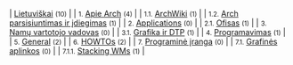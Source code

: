 | [Lietuviškai](/index.php/Category:Lietuvi%C5%A1kai "Category:Lietuviškai") <small>(10)</small> |
| <small>1.</small> [Apie Arch](/index.php/Category:About_Arch_(Lietuvi%C5%A1kai) "Category:About Arch (Lietuviškai)") <small>(4)</small> |
| <small>1.1.</small> [ArchWiki](/index.php/Category:ArchWiki_(Lietuvi%C5%A1kai) "Category:ArchWiki (Lietuviškai)") <small>(1)</small> |
| <small>1.2.</small> [Arch parsisiuntimas ir įdiegimas](/index.php/Category:Getting_and_installing_Arch_(Lietuvi%C5%A1kai) "Category:Getting and installing Arch (Lietuviškai)") <small>(1)</small> |
| <small>2.</small> [Applications](/index.php/Category:Applications_(Lietuvi%C5%A1kai) "Category:Applications (Lietuviškai)") <small>(0)</small> |
| <small>2.1.</small> [Ofisas](/index.php/Category:Office_(Lietuvi%C5%A1kai) "Category:Office (Lietuviškai)") <small>(1)</small> |
| <small>3.</small> [Namų vartotojo vadovas](/index.php/Category:Desktop_user%27s_guide_(Lietuvi%C5%A1kai) "Category:Desktop user's guide (Lietuviškai)") <small>(0)</small> |
| <small>3.1.</small> [Grafika ir DTP](/index.php/Category:Graphics_and_DTP_(Lietuvi%C5%A1kai) "Category:Graphics and DTP (Lietuviškai)") <small>(1)</small> |
| <small>4.</small> [Programavimas](/index.php/Category:Development_(Lietuvi%C5%A1kai) "Category:Development (Lietuviškai)") <small>(1)</small> |
| <small>5.</small> [General](/index.php/Category:General_(Lietuvi%C5%A1kai) "Category:General (Lietuviškai)") <small>(2)</small> |
| <small>6.</small> [HOWTOs](/index.php/Category:HOWTOs_(Lietuvi%C5%A1kai) "Category:HOWTOs (Lietuviškai)") <small>(2)</small> |
| <small>7.</small> [Programinė įranga](/index.php/Category:Software_(Lietuvi%C5%A1kai) "Category:Software (Lietuviškai)") <small>(0)</small> |
| <small>7.1.</small> [Grafinės aplinkos](/index.php/Category:Desktop_environments_(Lietuvi%C5%A1kai) "Category:Desktop environments (Lietuviškai)") <small>(0)</small> |
| <small>7.1.1.</small> [Stacking WMs](/index.php/Category:Stacking_WMs_(Lietuvi%C5%A1kai) "Category:Stacking WMs (Lietuviškai)") <small>(1)</small> |